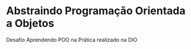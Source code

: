 <h1> Abstraindo Programação Orientada a Objetos</h1>

Desafio Aprendendo POO na Prática realizado na DIO
